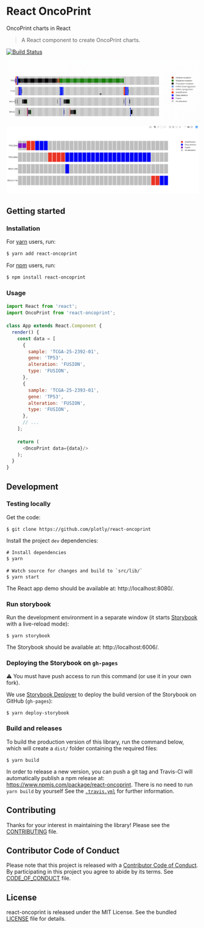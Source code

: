 # React OncoPrint

OncoPrint charts in React

> A React component to create OncoPrint charts.

[![Build
Status](https://travis-ci.org/plotly/react-oncoprint.svg?branch=master)](https://travis-ci.org/plotly/react-oncoprint)

![](./assets/react_oncoprint.gif)

<!-- ![](./assets/picture_1.png) -->

![](./assets/picture_2.png)


## Getting started


### Installation

For [yarn](https://yarnpkg.com/en/) users, run:

```sh
$ yarn add react-oncoprint
```

For [npm](https://www.npmjs.com/) users, run:

```sh
$ npm install react-oncoprint
```


### Usage

```js
import React from 'react';
import OncoPrint from 'react-oncoprint';

class App extends React.Component {
  render() {
    const data = [
      {
        sample: 'TCGA-25-2392-01',
        gene: 'TP53',
        alteration: 'FUSION',
        type: 'FUSION',
      },
      {
        sample: 'TCGA-25-2393-01',
        gene: 'TP53',
        alteration: 'FUSION',
        type: 'FUSION',
      },
      // ...
    ];

    return (
      <OncoPrint data={data}/>
    );
  }
}
```


## Development


### Testing locally

Get the code:

```
$ git clone https://github.com/plotly/react-oncoprint
```

Install the project `dev` dependencies:

```
# Install dependencies
$ yarn

# Watch source for changes and build to `src/lib/`
$ yarn start
```

The React app demo should be available at: http://localhost:8080/.


### Run storybook

Run the development environment in a separate window (it starts
[Storybook](https://github.com/storybooks/storybook) with a live-reload mode):

```
$ yarn storybook
```

The Storybook should be available at: http://localhost:6006/.


### Deploying the Storybook on `gh-pages`

:warning: You must have push access to run this command (or use it in your own
fork).

We use [Storybook Deployer](https://github.com/storybooks/storybook-deployer) to
deploy the build version of the Storybook on GitHub (`gh-pages`):

```
$ yarn deploy-storybook
```


### Build and releases

To build the production version of this library, run the command below, which
will create a `dist/` folder containing the required files:

```
$ yarn build
```

In order to release a new version, you can push a git tag and Travis-CI will
automatically publish a npm release at:
https://www.npmjs.com/package/react-oncoprint. There is no need to run `yarn
build` by yourself See the [`.travis.yml`](.travis.yml) for further information.


## Contributing

Thanks for your interest in maintaining the library!
Please see the [CONTRIBUTING](CONTRIBUTING.md) file.


## Contributor Code of Conduct

Please note that this project is released with a [Contributor Code of
Conduct](http://contributor-covenant.org/). By participating in this project you
agree to abide by its terms. See [CODE_OF_CONDUCT](CODE_OF_CONDUCT.md) file.


## License

react-oncoprint is released under the MIT License. See the bundled
[LICENSE](LICENSE) file for details.
